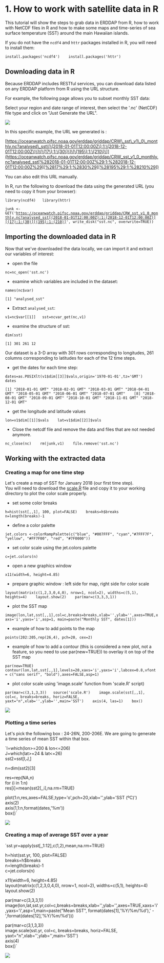 # 1. How to work with satellite data in R

This tutorial will show the steps to grab data in ERDDAP from R, how to work with NetCDF files in R and how to make some maps and time-series of sea surface temperature \(SST\) around the main Hawaiian islands.

 If you do not have the `ncdf4` and `httr` packages installed in R, you will need to install them:

`install.packages('ncdf4')   
install.packages('httr')`

## Downloading data in R

Because ERDDAP includes RESTful services, you can download data listed on any ERDDAP platform from R using the URL structure. 

For example, the following page allows you to subset monthly SST data:  


Select your region and date range of interest, then select the '.nc' \(NetCDF\) file type and click on "Just Generate the URL".

![](../../.gitbook/assets/image%20%28111%29.png)

In this specific example, the URL we generated is :

[https://oceanwatch.pifsc.noaa.gov/erddap/griddap/CRW\_sst\_v1\_0\_monthly.nc?analysed\_sst\[\(2018-01-01T12:00:00Z\):1:\(2018-12-01T12:00:00Z\)\]\[\(17\):1:\(30\)\]\[\(195\):1:\(210\)\]](https://oceanwatch.pifsc.noaa.gov/erddap/griddap/CRW_sst_v1_0_monthly.nc?analysed_sst[%282018-01-01T12:00:00Z%29:1:%282018-12-01T12:00:00Z%29][%2817%29:1:%2830%29][%28195%29:1:%28210%29])

You can also edit this URL manually.   
  
In R, run the following to download the data using the generated URL \(you need to copy it from your browser\):

`library(ncdf4)  
library(httr)`

`junk <- GET('`[`https://oceanwatch.pifsc.noaa.gov/erddap/griddap/CRW_sst_v1_0_monthly.nc?analysed_sst[(2018-01-01T12:00:00Z):1:(2018-12-01T12:00:00Z)][(17):1:(30)][(195):1:(210)]`](https://oceanwatch.pifsc.noaa.gov/erddap/griddap/CRW_sst_v1_0_monthly.nc?analysed_sst[%282018-01-01T12:00:00Z%29:1:%282018-12-01T12:00:00Z%29][%2817%29:1:%2830%29][%28195%29:1:%28210%29])`', write_disk("sst.nc", overwrite=TRUE))`

## Importing the downloaded data in R

Now that we've downloaded the data locally, we can import it and extract our variables of interest:

* open the file

`nc=nc_open('sst.nc')`

* examine which variables are included in the dataset:

`names(nc$var)`

`[1] "analysed_sst"`

* Extract `analysed_sst`:

`v1=nc$var[[1]]  
sst=ncvar_get(nc,v1)`

* examine the structure of sst:

`dim(sst)`

`[1] 301 261 12`

Our dataset is a 3-D array with 301 rows corresponding to longitudes, 261 columns corresponding to latitudes for each of the 12 time steps.

* get the dates for each time step:

`dates=as.POSIXlt(v1$dim[[3]]$vals,origin='1970-01-01',tz='GMT')   
dates`

`[1] "2018-01-01 GMT" "2018-02-01 GMT" "2018-03-01 GMT" "2018-04-01 GMT" "2018-05-01 GMT" "2018-06-01 GMT" "2018-07-01 GMT"   
[8] "2018-08-01 GMT" "2018-09-01 GMT" "2018-10-01 GMT" "2018-11-01 GMT" "2018-12-01 GMT"`

* get the longitude and latitude values

`lon=v1$dim[[1]]$vals   
lat=v1$dim[[2]]$vals`

* Close the netcdf file and remove the data and files that are not needed anymore.

`nc_close(nc)   
rm(junk,v1)   
file.remove('sst.nc')`

## Working with the extracted data 

### Creating a map for one time step

Let's create a map of SST for January 2018 \(our first time step\).   
You will need to download the [scale.R](https://oceanwatch.pifsc.noaa.gov/files/scale.R) file and copy it to your working directory to plot the color scale properly.

* set some color breaks

`h=hist(sst[,,1], 100, plot=FALSE)   
breaks=h$breaks   
n=length(breaks)-1`

* define a color palette

`jet.colors <-colorRampPalette(c("blue", "#007FFF", "cyan","#7FFF7F", "yellow", "#FF7F00", "red", "#7F0000"))`

* set color scale using the jet.colors palette

`c=jet.colors(n)`

* open a new graphics window

`x11(width=6, height=4.85)`

* prepare graphic window : left side for map, right side for color scale

`layout(matrix(c(1,2,3,0,4,0), nrow=1, ncol=2), widths=c(5,1), heights=4)   
layout.show(2)   
par(mar=c(3,3,3,1))`

* plot the SST map

`image(lon,lat,sst[,,1],col=c,breaks=breaks,xlab='',ylab='',axes=TRUE,xaxs='i',yaxs='i',asp=1, main=paste("Monthly SST", dates[1]))`

* example of how to add points to the map

`points(202:205,rep(26,4), pch=20, cex=2)`

* example of how to add a contour \(this is considered a new plot, not a feature, so you need to use par\(new=TRUE\)\) to overlay it on top of the SST map

`par(new=TRUE)   
contour(lon,lat,sst[,,1],levels=20,xaxs='i',yaxs='i',labcex=0.8,vfont = c("sans serif", "bold"),axes=FALSE,asp=1)` 

* plot color scale using 'image.scale' function from 'scale.R' script\)

`par(mar=c(3,1,3,3))  
source('scale.R')   
image.scale(sst[,,1], col=c, breaks=breaks, horiz=FALSE, yaxt="n",xlab='',ylab='',main='SST')   
axis(4, las=1)   
box()`

![](../../.gitbook/assets/image%20%2818%29.png)

### Plotting a time series 

Let's pick the following box : 24-26N, 200-206E. We are going to generate a time series of mean SST within that box.

`I=which(lon>=200 & lon<=206)  
J=which(lat>=24 & lat<=26)  
sst2=sst[I,J,]   
  
n=dim(sst2)[3]   
  
res=rep(NA,n)   
for (i in 1:n)   
    res[i]=mean(sst2[,,i],na.rm=TRUE)   
  
plot(1:n,res,axes=FALSE,type='o',pch=20,xlab='',ylab='SST (ºC)')   
axis(2)   
axis(1,1:n,format(dates,'%m'))   
box()`

![](../../.gitbook/assets/image%20%2837%29.png)

### Creating a map of average SST over a year

`sst.yr=apply(sst[,,1:12],c(1,2),mean,na.rm=TRUE)  
  
h=hist(sst.yr, 100, plot=FALSE)   
breaks=h$breaks   
n=length(breaks)-1   
c=jet.colors(n)  
  
x11(width=6, height=4.85)   
layout(matrix(c(1,2,3,0,4,0), nrow=1, ncol=2), widths=c(5,1), heights=4)   
layout.show(2)  
  
par(mar=c(3,3,3,1)) image(lon,lat,sst.yr,col=c,breaks=breaks,xlab='',ylab='',axes=TRUE,xaxs='i',yaxs='i',asp=1,main=paste("Mean SST", format(dates[1],'%Y/%m/%d'),' - ',format(dates[12],'%Y/%m/%d')))  
  
par(mar=c(3,1,3,3))   
image.scale(sst.yr, col=c, breaks=breaks, horiz=FALSE, yaxt="n",xlab='',ylab='',main='SST')   
axis(4)   
box()`

![](../../.gitbook/assets/image%20%2853%29.png)



